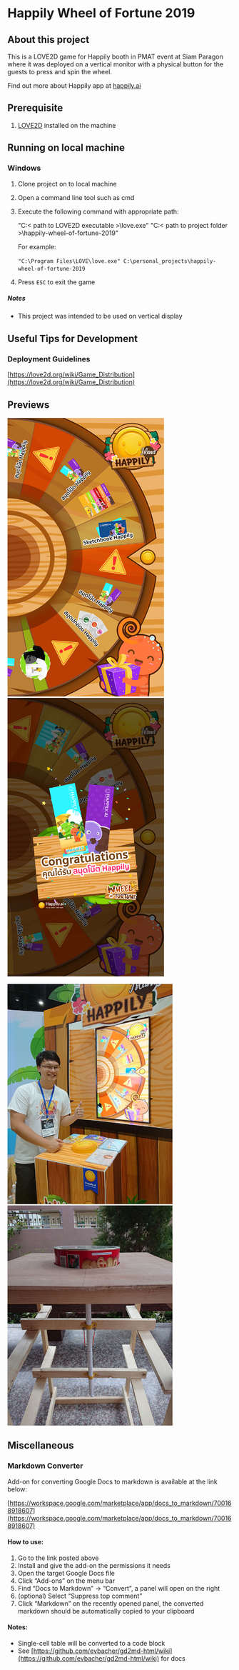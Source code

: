 <!-----
NEW: Check the "Suppress top comment" option to remove this info from the output.

Conversion time: 0.551 seconds.


Using this Markdown file:

1. Paste this output into your source file.
2. See the notes and action items below regarding this conversion run.
3. Check the rendered output (headings, lists, code blocks, tables) for proper
   formatting and use a linkchecker before you publish this page.

Conversion notes:

* Docs to Markdown version 1.0β31
* Mon Sep 27 2021 22:57:35 GMT-0700 (PDT)
* Source doc: Happily Wheel of Fortune 2019 README
----->



# Happily Wheel of Fortune 2019


## About this project

This is a LOVE2D game for Happily booth in PMAT event at Siam Paragon where it was deployed on a vertical monitor with a physical button for the guests to press and spin the wheel.

Find out more about Happily app at [happily.ai](https://www.happily.ai/)


## Prerequisite



1. [LOVE2D](https://love2d.org/) installed on the machine


## Running on local machine


### Windows



1. Clone project on to local machine
2. Open a command line tool such as cmd
3. Execute the following command with appropriate path:

    "C:< path to LOVE2D executable >\love.exe" "C:< path to project folder >\happily-wheel-of-fortune-2019"


    For example:


    `"C:\Program Files\LOVE\love.exe" C:\personal_projects\happily-wheel-of-fortune-2019`

4. Press `ESC` to exit the game


##### Notes



* This project was intended to be used on vertical display


## Useful Tips for Development


### Deployment Guidelines

[https://love2d.org/wiki/Game_Distribution](https://love2d.org/wiki/Game_Distribution)


## Previews

<p>

<img src="https://github.com/ittigorn-tra/happily-wheel-of-fortune-2019/blob/main/resources/preview_images/preview1.png" width="351px" height="624px">

<img src="https://github.com/ittigorn-tra/happily-wheel-of-fortune-2019/blob/main/resources/preview_images/preview2.png" width="351px" height="624px">

</p>

<p>

<img src="https://github.com/ittigorn-tra/happily-wheel-of-fortune-2019/blob/main/resources/PMAT2019-1.jpg" width="370px" height="493px">

<img src="https://github.com/ittigorn-tra/happily-wheel-of-fortune-2019/blob/main/resources/PMAT2019-2.jpg" width="370px" height="493px">

</p>


## Miscellaneous


### Markdown Converter

Add-on for converting Google Docs to markdown is available at the link below:

[https://workspace.google.com/marketplace/app/docs_to_markdown/700168918607](https://workspace.google.com/marketplace/app/docs_to_markdown/700168918607)


#### How to use:



1. Go to the link posted above
2. Install and give the add-on the permissions it needs
3. Open the target Google Docs file
4. Click “Add-ons” on the menu bar
5. Find “Docs to Markdown” -> “Convert”, a panel will open on the right
6. (optional) Select “Suppress top comment”
7. Click “Markdown” on the recently opened panel, the converted markdown should be automatically copied to your clipboard


#### Notes:



* Single-cell table will be converted to a code block
* See [https://github.com/evbacher/gd2md-html/wiki](https://github.com/evbacher/gd2md-html/wiki) for docs